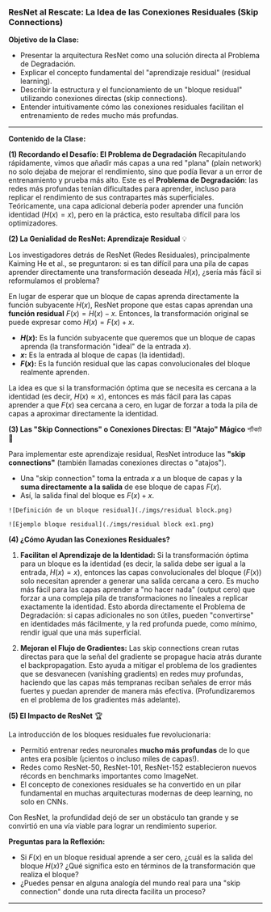 ### **ResNet al Rescate: La Idea de las Conexiones Residuales (Skip Connections)**

**Objetivo de la Clase:**

* Presentar la arquitectura ResNet como una solución directa al Problema de Degradación.
* Explicar el concepto fundamental del "aprendizaje residual" (residual learning).
* Describir la estructura y el funcionamiento de un "bloque residual" utilizando conexiones directas (skip connections).
* Entender intuitivamente cómo las conexiones residuales facilitan el entrenamiento de redes mucho más profundas.

---

**Contenido de la Clase:**

**(1) Recordando el Desafío: El Problema de Degradación** Recapitulando rápidamente, vimos que añadir más capas a una red "plana" (plain network) no solo dejaba de mejorar el rendimiento, sino que podía llevar a un error de entrenamiento y prueba más alto. Este es el **Problema de Degradación**: las redes más profundas tenían dificultades para aprender, incluso para replicar el rendimiento de sus contrapartes más superficiales. Teóricamente, una capa adicional debería poder aprender una función identidad ($H(x) = x$), pero en la práctica, esto resultaba difícil para los optimizadores.

**(2) La Genialidad de ResNet: Aprendizaje Residual** 💡

Los investigadores detrás de ResNet (Redes Residuales), principalmente Kaiming He et al., se preguntaron: si es tan difícil para una pila de capas aprender directamente una transformación deseada $H(x)$, ¿sería más fácil si reformulamos el problema?

En lugar de esperar que un bloque de capas aprenda directamente la función subyacente $H(x)$, ResNet propone que estas capas aprendan una **función residual** $F(x) = H(x) - x$.
Entonces, la transformación original se puede expresar como $H(x) = F(x) + x$.

* **$H(x)$:** Es la función subyacente que queremos que un bloque de capas aprenda (la transformación "ideal" de la entrada $x$).
* **$x$:** Es la entrada al bloque de capas (la identidad).
* **$F(x)$:** Es la función residual que las capas convolucionales del bloque realmente aprenden.

La idea es que si la transformación óptima que se necesita es cercana a la identidad (es decir, $H(x) \approx x$), entonces es más fácil para las capas aprender a que $F(x)$ sea cercana a cero, en lugar de forzar a toda la pila de capas a aproximar directamente la identidad.

**(3) Las "Skip Connections" o Conexiones Directas: El "Atajo" Mágico** শর্টকাট 🔗

Para implementar este aprendizaje residual, ResNet introduce las **"skip connections"** (también llamadas conexiones directas o "atajos").

* Una "skip connection" toma la entrada $x$ a un bloque de capas y la **suma directamente a la salida** de ese bloque de capas $F(x)$.
* Así, la salida final del bloque es $F(x) + x$.

```
![Definición de un bloque residual](./imgs/residual block.png)

![Ejemplo bloque residual](./imgs/residual block ex1.png)
```

**(4) ¿Cómo Ayudan las Conexiones Residuales?**

1.  **Facilitan el Aprendizaje de la Identidad:**
    Si la transformación óptima para un bloque es la identidad (es decir, la salida debe ser igual a la entrada, $H(x) = x$), entonces las capas convolucionales del bloque ($F(x)$) solo necesitan aprender a generar una salida cercana a cero. Es mucho más fácil para las capas aprender a "no hacer nada" (output cero) que forzar a una compleja pila de transformaciones no lineales a replicar exactamente la identidad.
    Esto aborda directamente el Problema de Degradación: si capas adicionales no son útiles, pueden "convertirse" en identidades más fácilmente, y la red profunda puede, como mínimo, rendir igual que una más superficial.

2.  **Mejoran el Flujo de Gradientes:**
    Las skip connections crean rutas directas para que la señal del gradiente se propague hacia atrás durante el backpropagation. Esto ayuda a mitigar el problema de los gradientes que se desvanecen (vanishing gradients) en redes muy profundas, haciendo que las capas más tempranas reciban señales de error más fuertes y puedan aprender de manera más efectiva. (Profundizaremos en el problema de los gradientes más adelante).

**(5) El Impacto de ResNet** 🏆

La introducción de los bloques residuales fue revolucionaria:

* Permitió entrenar redes neuronales **mucho más profundas** de lo que antes era posible (¡cientos o incluso miles de capas!).
* Redes como ResNet-50, ResNet-101, ResNet-152 establecieron nuevos récords en benchmarks importantes como ImageNet.
* El concepto de conexiones residuales se ha convertido en un pilar fundamental en muchas arquitecturas modernas de deep learning, no solo en CNNs.

Con ResNet, la profundidad dejó de ser un obstáculo tan grande y se convirtió en una vía viable para lograr un rendimiento superior.

**Preguntas para la Reflexión:**

* Si $F(x)$ en un bloque residual aprende a ser cero, ¿cuál es la salida del bloque $H(x)$? ¿Qué significa esto en términos de la transformación que realiza el bloque?
* ¿Puedes pensar en alguna analogía del mundo real para una "skip connection" donde una ruta directa facilita un proceso?

---